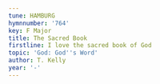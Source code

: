 ```yaml
---
tune: HAMBURG
hymnnumber: '764'
key: F Major
title: The Sacred Book
firstline: I love the sacred book of God
topic: 'God: God''s Word'
author: T. Kelly
year: '-'
---
```


